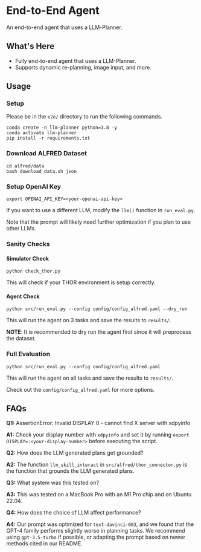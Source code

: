 # End-to-End Agent

An end-to-end agent that uses a LLM-Planner.


## What's Here

- Fully end-to-end agent that uses a LLM-Planner.
- Supports dynamic re-planning, image input, and more.

## Usage

### Setup   

Please be in the `e2e/` directory to run the following commands.

```
conda create -n llm-planner python=3.8 -y
conda activate llm-planner
pip install -r requirements.txt
```

### Download ALFRED Dataset

```
cd alfred/data
bash download_data.sh json
```

### Setup OpenAI Key
```
export OPENAI_API_KEY=<your-openai-api-key>
```
If you want to use a different LLM, modify the `llm()` function in `run_eval.py`.

Note that the prompt will likely need further optimization if you plan to use other LLMs.

### Sanity Checks
#### Simulator Check

```
python check_thor.py
```
This will check if your THOR environment is setup correctly.

#### Agent Check

```
python src/run_eval.py --config config/config_alfred.yaml --dry_run
```
This will run the agent on 3 tasks and save the results to `results/`.

**NOTE**: It is recommended to dry run the agent first since it will preprocess the dataset.

### Full Evaluation

```
python src/run_eval.py --config config/config_alfred.yaml
```
This will run the agent on all tasks and save the results to `results/`.

Check out the `config/config_alfred.yaml` for more options.

## FAQs

**Q1:** AssertionError: Invalid DISPLAY 0 - cannot find X server with xdpyinfo

**A1:** Check your display number with `xdpyinfo` and set it by running `export DISPLAY=:<your-display-number>` before executing the script.

**Q2:** How does the LLM generated plans get grounded?

**A2:** The function `llm_skill_interact` in `src/alfred/thor_connector.py` is the function that grounds the LLM generated plans.

**Q3:** What system was this tested on?

**A3:** This was tested on a MacBook Pro with an M1 Pro chip and on Ubuntu 22.04.

**Q4:** How does the choice of LLM affect performance?

**A4:** Our prompt was optimized for `text-davinci-003`, and we found that the GPT-4 family performs slightly worse in planning tasks. We recommend using `gpt-3.5-turbo` if possible, or adapting the prompt based on newer methods cited in our README.


